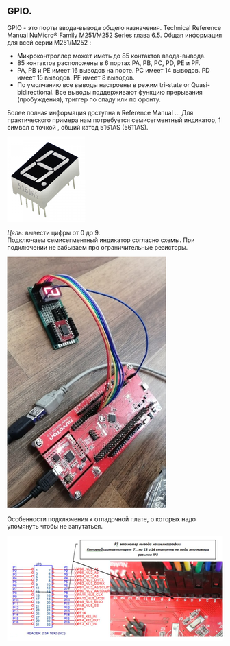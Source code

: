 ## GPIO. 
GPIO - это порты ввода-вывода общего назначения. Technical Reference Manual NuMicro® Family M251/M252 Series глава 6.5. Общая информация для всей серии M251/M252 :  
+ Микроконтроллер может иметь до 85 контактов ввода-вывода.
+ 85 контактов расположены в 6 портах  PA, PB, PC, PD, PE и PF.   
+ PA, PB и PE имеет 16 выводов на порте. PC имеет 14 выводов. PD имеет 15 выводов. PF имеет 8 выводов.  
+ По умолчанию все выводы настроены в режим tri-state or Quasi-bidirectional. Все выводы поддерживают функцию прерывания (пробуждения), триггер по спаду или по фронту.   

Более полная информация доступна в Reference Manual ...
Для практического примера нам потребуется семисегментный индикатор, 1 символ с точкой , общий катод  5161AS (5611AS).  

![alt-текст](https://github.com/PivnevNikolay/Nuvoton-Development-Tool/blob/master/NuMaker-M251SD/002_GPIO/photos/001.jpg "")   

*Цель:* вывести цифры от 0 до 9.  
Подключаем семисегментный индикатор согласно схемы. При подключении не забываем про ограничительные резисторы.   

![alt-текст](https://github.com/PivnevNikolay/Nuvoton-Development-Tool/blob/master/NuMaker-M251SD/002_GPIO/photos/003.jpg "")   

Особенности подключения к отладочной плате, о которых надо упомянуть чтобы не запутаться.   

![alt-текст](https://github.com/PivnevNikolay/Nuvoton-Development-Tool/blob/master/NuMaker-M251SD/002_GPIO/photos/004.jpg "")   


  

 
